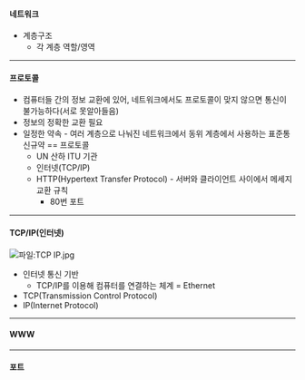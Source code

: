 #### 네트워크

* 계층구조
  * 각 계층 역할/영역

---

#### 프로토콜

- 컴퓨터들 간의 정보 교환에 있어, 네트워크에서도 프로토콜이 맞지 않으면 통신이 불가능하다(서로 못알아들음)
- 정보의 정확한 교환 필요
- 일정한 약속 - 여러 계층으로 나눠진 네트워크에서 동위 계층에서 사용하는 표준통신규약 == 프로토콜
  - UN 산하 ITU 기관
  - 인터넷(TCP/IP)
  - HTTP(Hypertext Transfer Protocol) - 서버와 클라이언트 사이에서 메세지 교환 규칙
    - 80번 포트

---

#### TCP/IP(인터넷)

![파일:TCP IP.jpg](https://w.namu.la/s/0e6147360d0a6d30a8bd44dc7c1ad0dd92502ce11774a0bb05e225f12715f6672ed9692448a8d35ee27cb70b27713396680256b5bb24587269a7541a2f0ceb48e11869e65e1539101d3e7ae217b6498cfc6c28434fa5155c59c14545af2d856c)

* 인터넷 통신 기반
  * TCP/IP를 이용해 컴퓨터를 연결하는 체계 = Ethernet
* TCP(Transmission Control Protocol)
* IP(Internet Protocol)

---

#### WWW

---

#### 포트